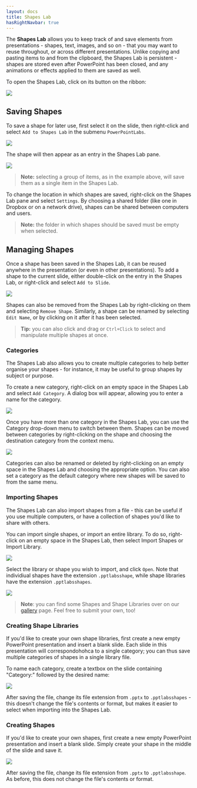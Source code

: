 ```yaml
---
layout: docs
title: Shapes Lab
hasRightNavbar: true
---
```


The **Shapes Lab** allows you to keep track of and save elements from presentations - shapes, text, images, and so on - that you may want to reuse throughout, or across different presentations. Unlike copying and pasting items to and from the clipboard, the Shapes Lab is persistent - shapes are stored even after PowerPoint has been closed, and any animations or effects applied to them are saved as well.

To open the Shapes Lab, click on its button on the ribbon:

<img class="box-shadow" src="/img/docs/shapes-lab-1.png">

## <a class="anchor-bookmark" id="save-shapes"></a> Saving Shapes

To save a shape for later use, first select it on the slide, then right-click and select `Add to Shapes Lab` in the submenu `PowerPointLabs`.

<img class="box-shadow" src="/img/docs/shapes-lab-2.png">

The shape will then appear as an entry in the Shapes Lab pane.

<img class="box-shadow" src="/img/docs/shapes-lab-3.png">

> **Note:** selecting a group of items, as in the example above, will save them as a single item in the Shapes Lab.

To change the location in which shapes are saved, right-click on the Shapes Lab pane and select `Settings`. By choosing a shared folder (like one in Dropbox or on a network drive), shapes can be shared between computers and users.

> **Note:** the folder in which shapes should be saved must be empty when selected.

## <a class="anchor-bookmark" id="manage-shapes"></a> Managing Shapes

Once a shape has been saved in the Shapes Lab, it can be reused anywhere in the presentation (or even in other presentations). To add a shape to the current slide, either double-click on the entry in the Shapes Lab, or right-click and select `Add to Slide`.

<img class="box-shadow" src="/img/docs/shapes-lab-4.png">

Shapes can also be removed from the Shapes Lab by right-clicking on them and selecting `Remove Shape`. Similarly, a shape can be renamed by selecting `Edit Name`, or by clicking on it after it has been selected.

> **Tip:** you can also click and drag or `Ctrl+Click` to select and manipulate multiple shapes at once.

### <a class="anchor-bookmark" id="categories"></a> Categories

The Shapes Lab also allows you to create multiple categories to help better organise your shapes - for instance, it may be useful to group shapes by subject or purpose.

To create a new category, right-click on an empty space in the Shapes Lab and select `Add Category`. A dialog box will appear, allowing you to enter a name for the category.

<img class="box-shadow" src="/img/docs/shapes-lab-5.png">

Once you have more than one category in the Shapes Lab, you can use the Category drop-down menu to switch between them. Shapes can be moved between categories by right-clicking on the shape and choosing the destination category from the context menu.

<img class="box-shadow" src="/img/docs/shapes-lab-6.png">

Categories can also be renamed or deleted by right-clicking on an empty space in the Shapes Lab and choosing the appropriate option. You can also set a category as the default category where new shapes will be saved to from the same menu.

### <a class="anchor-bookmark" id="shapes-lab-import"></a> Importing Shapes

The Shapes Lab can also import shapes from a file - this can be useful if you use multiple computers, or have a collection of shapes you'd like to share with others.

You can import single shapes, or import an entire library. To do so, right-click on an empty space in the Shapes Lab, then select Import Shapes or Import Library.

<img class="box-shadow" src="/img/docs/shapes-lab-7.png">

Select the library or shape you wish to import, and click `Open`.
Note that individiual shapes have the extension `.pptlabsshape`, while shape libraries have the extension `.pptlabsshapes`.

<img class="box-shadow" src="/img/docs/shapes-lab-8.png">

> **Note**: you can find some Shapes and Shape Libraries over on our [gallery](/gallery.html) page. Feel free to submit your own, too!

### <a class="anchor-bookmark" id="create-shape-libraries"></a> Creating Shape Libraries

If you'd like to create your own shape libraries, first create a new empty PowerPoint presentation and insert a blank slide. Each slide in this presentation will correspondohohca to a single category; you can thus save multiple categories of shapes in a single library file.

To name each category, create a textbox on the slide containing "Category:" followed by the desired name:

<img class="box-shadow" src="/img/docs/shapes-lab-9.png">

After saving the file, change its file extension from `.pptx` to `.pptlabsshapes` - this doesn't change the file's contents or format, but makes it easier to select when importing into the Shapes Lab.


### <a class="anchor-bookmark" id="create-shapes"></a> Creating Shapes

If you'd like to create your own shapes, first create a new empty PowerPoint presentation and insert a blank slide. Simply create your shape in the middle of the slide and save it.

<img class="box-shadow" src="/img/docs/shapes-lab-10.png">

After saving the file, change its file extension from `.pptx` to `.pptlabsshape`. As before, this does not change the file's contents or format.